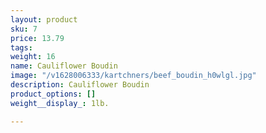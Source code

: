 ```yaml
---
layout: product
sku: 7
price: 13.79
tags: 
weight: 16
name: Cauliflower Boudin
image: "/v1628006333/kartchners/beef_boudin_h0wlgl.jpg"
description: Cauliflower Boudin
product_options: []
weight__display_: 1lb.

---
```

